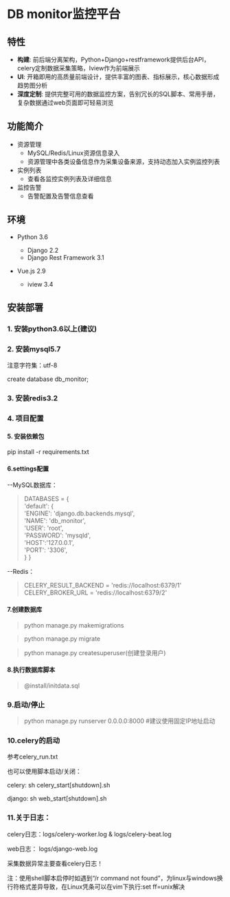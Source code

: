 
# DB monitor监控平台

## 特性
- **构建**: 前后端分离架构，Python+Django+restframework提供后台API，celery定制数据采集策略，Iview作为前端展示
- **UI**: 开箱即用的高质量前端设计，提供丰富的图表、指标展示，核心数据形成趋势图分析
- **深度定制**: 提供完整可用的数据监控方案，告别冗长的SQL脚本、常用手册，复杂数据通过web页面即可轻易浏览

## 功能简介

- 资源管理
    - MySQL/Redis/Linux资源信息录入
    - 资源管理中各类设备信息作为采集设备来源，支持动态加入实例监控列表
- 实例列表
    - 查看各监控实例列表及详细信息
- 监控告警
    - 告警配置及告警信息查看
    
## 环境

- Python 3.6
    - Django 2.2
    - Django Rest Framework 3.1
    
- Vue.js 2.9
    - iview 3.4
    

## 安装部署
### 1. 安装python3.6以上(建议)

### 2. 安装mysql5.7

注意字符集：utf-8

create database db_monitor; 

### 3. 安装redis3.2

### 4. 项目配置

#### 5. 安装依赖包
pip install -r requirements.txt

#### 6.settings配置
--MySQL数据库：

>DATABASES = {  
    'default': {  
        'ENGINE': 'django.db.backends.mysql',  
		'NAME': 'db_monitor',  
		'USER': 'root',  
		'PASSWORD': 'mysqld',  
        'HOST':'127.0.0.1',  
		'PORT': '3306',  
    }
}

--Redis：

>CELERY_RESULT_BACKEND = 'redis://localhost:6379/1'
CELERY_BROKER_URL = 'redis://localhost:6379/2'


#### 7.创建数据库
>python manage.py makemigrations

>python manage.py migrate

>python manage.py createsuperuser(创建登录用户)

#### 8.执行数据库脚本

>@install/initdata.sql

### 9.启动/停止
>python manage.py runserver 0.0.0.0:8000 #建议使用固定IP地址启动

### 10.celery的启动
参考celery_run.txt

也可以使用脚本启动/关闭：

celery: sh celery_start[shutdown].sh

django: sh web_start[shutdown].sh

### 11.关于日志：

celery日志：logs/celery-worker.log & logs/celery-beat.log

web日志： logs/django-web.log

采集数据异常主要查看celery日志！

注：使用shell脚本启停时如遇到“/r command not found”，为linux与windows换行符格式差异导致，在Linux凭条可以在vim下执行:set ff=unix解决


